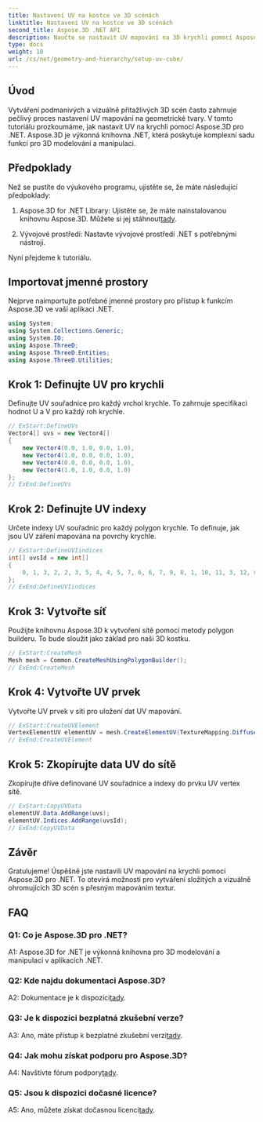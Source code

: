 ```yaml
---
title: Nastavení UV na kostce ve 3D scénách
linktitle: Nastavení UV na kostce ve 3D scénách
second_title: Aspose.3D .NET API
description: Naučte se nastavit UV mapování na 3D krychli pomocí Aspose.3D pro .NET. Vytvářejte vizuálně úžasné scény s přesným mapováním textur.
type: docs
weight: 18
url: /cs/net/geometry-and-hierarchy/setup-uv-cube/
---
```

## Úvod

Vytváření podmanivých a vizuálně přitažlivých 3D scén často zahrnuje pečlivý proces nastavení UV mapování na geometrické tvary. V tomto tutoriálu prozkoumáme, jak nastavit UV na krychli pomocí Aspose.3D pro .NET. Aspose.3D je výkonná knihovna .NET, která poskytuje komplexní sadu funkcí pro 3D modelování a manipulaci.

## Předpoklady

Než se pustíte do výukového programu, ujistěte se, že máte následující předpoklady:

1. Aspose.3D for .NET Library: Ujistěte se, že máte nainstalovanou knihovnu Aspose.3D. Můžete si jej stáhnout[tady](https://releases.aspose.com/3d/net/).

2. Vývojové prostředí: Nastavte vývojové prostředí .NET s potřebnými nástroji.

Nyní přejdeme k tutoriálu.

## Importovat jmenné prostory

Nejprve naimportujte potřebné jmenné prostory pro přístup k funkcím Aspose.3D ve vaší aplikaci .NET.

```csharp
using System;
using System.Collections.Generic;
using System.IO;
using Aspose.ThreeD;
using Aspose.ThreeD.Entities;
using Aspose.ThreeD.Utilities;
```

## Krok 1: Definujte UV pro krychli

Definujte UV souřadnice pro každý vrchol krychle. To zahrnuje specifikaci hodnot U a V pro každý roh krychle.

```csharp
// ExStart:DefineUVs
Vector4[] uvs = new Vector4[]
{
    new Vector4(0.0, 1.0, 0.0, 1.0),
    new Vector4(1.0, 0.0, 0.0, 1.0),
    new Vector4(0.0, 0.0, 0.0, 1.0),
    new Vector4(1.0, 1.0, 0.0, 1.0)
};
// ExEnd:DefineUVs
```

## Krok 2: Definujte UV indexy

Určete indexy UV souřadnic pro každý polygon krychle. To definuje, jak jsou UV záření mapována na povrchy krychle.

```csharp
// ExStart:DefineUVIindices
int[] uvsId = new int[]
{
    0, 1, 3, 2, 2, 3, 5, 4, 4, 5, 7, 6, 6, 7, 9, 8, 1, 10, 11, 3, 12, 0, 2, 13
};
// ExEnd:DefineUVIindices
```

## Krok 3: Vytvořte síť

Použijte knihovnu Aspose.3D k vytvoření sítě pomocí metody polygon builderu. To bude sloužit jako základ pro naši 3D kostku.

```csharp
// ExStart:CreateMesh
Mesh mesh = Common.CreateMeshUsingPolygonBuilder();
// ExEnd:CreateMesh
```

## Krok 4: Vytvořte UV prvek

Vytvořte UV prvek v síti pro uložení dat UV mapování.

```csharp
// ExStart:CreateUVElement
VertexElementUV elementUV = mesh.CreateElementUV(TextureMapping.Diffuse, MappingMode.PolygonVertex, ReferenceMode.IndexToDirect);
// ExEnd:CreateUVElement
```

## Krok 5: Zkopírujte data UV do sítě

Zkopírujte dříve definované UV souřadnice a indexy do prvku UV vertex sítě.

```csharp
// ExStart:CopyUVData
elementUV.Data.AddRange(uvs);
elementUV.Indices.AddRange(uvsId);
// ExEnd:CopyUVData
```

## Závěr

Gratulujeme! Úspěšně jste nastavili UV mapování na krychli pomocí Aspose.3D pro .NET. To otevírá možnosti pro vytváření složitých a vizuálně ohromujících 3D scén s přesným mapováním textur.

## FAQ

### Q1: Co je Aspose.3D pro .NET?

A1: Aspose.3D for .NET je výkonná knihovna pro 3D modelování a manipulaci v aplikacích .NET.

### Q2: Kde najdu dokumentaci Aspose.3D?

 A2: Dokumentace je k dispozici[tady](https://reference.aspose.com/3d/net/).

### Q3: Je k dispozici bezplatná zkušební verze?

 A3: Ano, máte přístup k bezplatné zkušební verzi[tady](https://releases.aspose.com/).

### Q4: Jak mohu získat podporu pro Aspose.3D?

 A4: Navštivte fórum podpory[tady](https://forum.aspose.com/c/3d/18).

### Q5: Jsou k dispozici dočasné licence?

 A5: Ano, můžete získat dočasnou licenci[tady](https://purchase.aspose.com/temporary-license/).